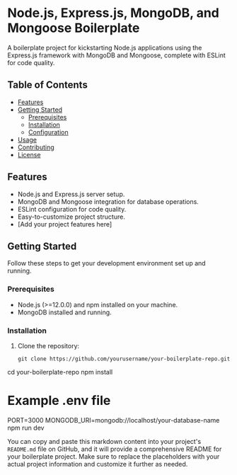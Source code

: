 # Node.js, Express.js, MongoDB, and Mongoose Boilerplate

A boilerplate project for kickstarting Node.js applications using the Express.js framework with MongoDB and Mongoose, complete with ESLint for code quality.

## Table of Contents

- [Features](#features)
- [Getting Started](#getting-started)
  - [Prerequisites](#prerequisites)
  - [Installation](#installation)
  - [Configuration](#configuration)
- [Usage](#usage)
- [Contributing](#contributing)
- [License](#license)

## Features

- Node.js and Express.js server setup.
- MongoDB and Mongoose integration for database operations.
- ESLint configuration for code quality.
- Easy-to-customize project structure.
- [Add your project features here]

## Getting Started

Follow these steps to get your development environment set up and running.

### Prerequisites

- Node.js (>=12.0.0) and npm installed on your machine.
- MongoDB installed and running.

### Installation

1. Clone the repository:

   ```shell
   git clone https://github.com/yourusername/your-boilerplate-repo.git
cd your-boilerplate-repo
npm install
# Example .env file

PORT=3000
MONGODB_URI=mongodb://localhost/your-database-name
npm run dev

You can copy and paste this markdown content into your project's `README.md` file on GitHub, and it will provide a comprehensive README for your boilerplate project. Make sure to replace the placeholders with your actual project information and customize it further as needed.

